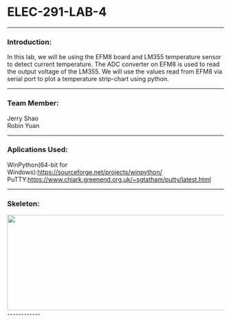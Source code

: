 # ELEC-291-LAB-4

------------
### Introduction:
In this lab, we will be using the EFM8 board and LM355 temperature sensor to detect current temperature. The ADC converter on EFM8 is used to read the output voltage of the LM355.  We will use the values read from EFM8 via serial port to plot a temperature strip-chart using python.

------------
### Team Member:
Jerry Shao\
Robin Yuan
  
------------
### Aplications Used:
WinPython(64-bit for Windows):https://sourceforge.net/projects/winpython/ \
PuTTY:https://www.chiark.greenend.org.uk/~sgtatham/putty/latest.html 

------------

### Skeleton:
<img src="https://user-images.githubusercontent.com/68177491/109437770-77d24600-79db-11eb-9114-e5bf87469c7f.png" width="638" height="222"/>
------------
